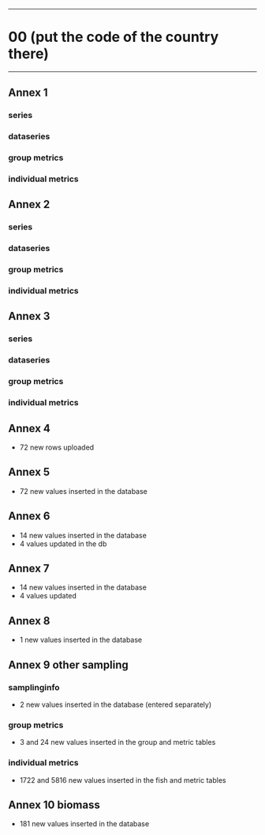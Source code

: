 -----------------------------------------------------------
# 00 (put the code of the country there) 
-----------------------------------------------------------

## Annex 1

### series

### dataseries


### group metrics


### individual metrics

## Annex 2

### series

### dataseries


### group metrics


### individual metrics



## Annex 3

### series

### dataseries


### group metrics


### individual metrics



## Annex 4

* 72 new rows uploaded

## Annex 5
* 72 new values inserted in the database


## Annex 6

*  14 new values inserted in the database
*  4 values updated in the db

## Annex 7
* 14 new values inserted in the database
* 4 values updated 


## Annex 8

*  1 new values inserted in the database

## Annex 9 other sampling

### samplinginfo
*  2 new values inserted in the database
(entered separately)
### group metrics
*  3 and 24 new values inserted in the group and metric tables

### individual metrics
* 1722 and 5816 new values inserted in the fish and metric tables

## Annex 10 biomass
* 181 new values inserted in the database
